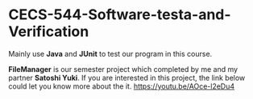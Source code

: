 # CECS-544-Software-testa-and-Verification

Mainly use ****Java**** and ****JUnit**** to test our program in this course.



****FileManager**** is our semester project which completed by me and my partner ****Satoshi Yuki****.
If you are interested in this project, the link below could let you know more about the it.
https://youtu.be/AOce-l2eDu4

